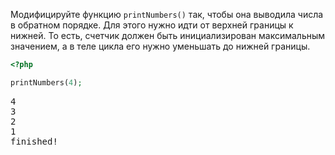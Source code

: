 Модифицируйте функцию `printNumbers()` так, чтобы она выводила числа в обратном порядке. Для этого нужно идти от верхней границы к нижней. То есть, счетчик должен быть инициализирован максимальным значением, а в теле цикла его нужно уменьшать до нижней границы.


```php
<?php

printNumbers(4);
```

<pre class='hexlet-basics-output'>
4
3
2
1
finished!
</pre>
